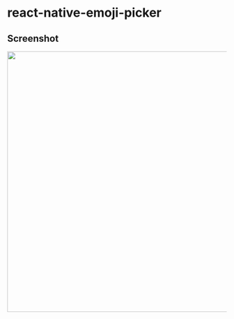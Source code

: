 # react-native-emoji-picker

## Screenshot

<img src="https://imgur.com/a/MMBebu6" style="width: 600px;" />
